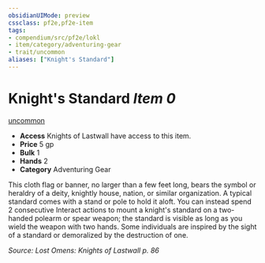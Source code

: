 ```yaml
---
obsidianUIMode: preview
cssclass: pf2e,pf2e-item
tags:
- compendium/src/pf2e/lokl
- item/category/adventuring-gear
- trait/uncommon
aliases: ["Knight's Standard"]
---
```

# Knight's Standard *Item 0*  
[uncommon](../../../rules/traits/uncommon.md)  

- **Access** Knights of Lastwall have access to this item.
- **Price** 5 gp
- **Bulk** 1
- **Hands** 2
- **Category** Adventuring Gear

This cloth flag or banner, no larger than a few feet long, bears the symbol or heraldry of a deity, knightly house, nation, or similar organization. A typical standard comes with a stand or pole to hold it aloft. You can instead spend 2 consecutive Interact actions to mount a knight's standard on a two-handed polearm or spear weapon; the standard is visible as long as you wield the weapon with two hands. Some individuals are inspired by the sight of a standard or demoralized by the destruction of one.

*Source: Lost Omens: Knights of Lastwall p. 86*
